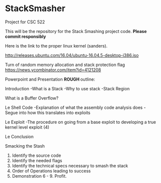 # StackSmasher
Project for CSC 522


This will be the repository for the Stack Smashing project code.
<b>Please commit responsibly</b>


Here is the link to the proper linux kernel (sanders).

http://releases.ubuntu.com/16.04/ubuntu-16.04.5-desktop-i386.iso

Turn of random memory allocation and stack protection flag
https://news.ycombinator.com/item?id=4121208


Powerpoint and Presentation <b> ROUGH </b> outline:

Introduction
  -What is a Stack
  -Why to use stack
  -Stack Region

What is a Buffer Overflow?
  
Le Shell Code
  -Explanation of what the assembly code analysis does
  -Segue into how this translates into exploits
  
 Le Exploit
 -The procedure on going from a base exploit to developing a true kernel level exploit (4)
 
Le Conclusion



Smacking the Stash
1. Identify the source code
2. Identify the needed flags
3. Identify the technical specs necessary to smash the stack
4. Order of Operations leading to success
5. Demonstration
6 - 9. Profit.
